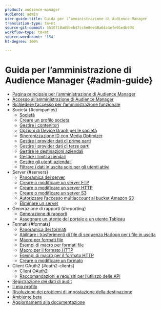 ```yaml
---
product: audience-manager
audience: admin
user-guide-title: Guida per l’amministrazione di Audience Manager
translation-type: tm+mt
source-git-commit: 5510710a65beb47cc6e8ee48a64a4efe91e4b904
workflow-type: tm+mt
source-wordcount: '154'
ht-degree: 100%

---
```



# Guida per l’amministrazione di Audience Manager {#admin-guide}

+ [Pagina principale per l’amministrazione di Audience Manager](admin-home.md)
+ [Accesso all’amministrazione di Audience Manager](admin-login.md)
+ [Richiedere l’accesso per l’amministrazione funzionale](admin-access.md)
+ Società {#companies}
   + [Società](companies/admin-companies-overview.md)
   + [Creare un profilo società](companies/admin-manage-company-profiles.md)
   + [Gestire i contenitori](companies/admin-manage-containers.md)
   + [Opzioni di Device Graph per le società](companies/admin-device-graph-options.md)
   + [Sincronizzazione ID con Media Optimizer](companies/admin-amo-sync.md)
   + [Gestire i provider dati di prime parti](companies/admin-first-party-providers.md)
   + [Gestire i provider dati di terze parti](companies/admin-third-party-providers.md)
   + [Gestire le destinazioni aziendali](companies/admin-manage-company-destinations.md)
   + [Gestire i limiti aziendali](companies/admin-company-limits.md)
   + [Gestire gli utenti aziendali](companies/admin-manage-company-users.md)
   + [Filtrare i dati in uscita solo per gli utenti attivi](companies/outbound-active-user-filter.md)
+ Server {#servers}
   + [Panoramica dei server](admin-servers/admin-servers.md)
   + [Creare o modificare un server FTP](admin-servers/create-ftp-server.md)
   + [Creare o modificare un server HTTP](admin-servers/create-http-server.md)
   + [Creare o modificare un server S3](admin-servers/create-s3-server.md)
   + [Autorizzare l’accesso multiaccount al bucket Amazon S3](admin-servers/admin-authorize-s3-cross-bucket.md)
   + [Eliminare un server](admin-servers/admin-delete-server.md)
+ Generazione di rapporti {#reporting}
   + [Generazione di rapporti](admin-reporting/admin-reporting-overview.md)
   + [Assegnare un utente del portale a un utente Tableau](admin-reporting/admin-assign-tableau-user.md)
+ Formati {#formats}
   + [Panoramica dei formati](formats/formats.md)
   + [Abilitare i trasferimenti di file di sequenza Hadoop per i file in uscita](formats/enable-outbound-seq.md)
   + [Macro per formati file](formats/file-formats.md)
   + [Esempi di macro per formati file](formats/file-format-examples.md)
   + [Macro per il formato HTTP](formats/web-formats.md)
   + [Esempi di macro per il formato HTTP](formats/web-format-examples.md)
   + [Creare o modificare un formato](formats/admin-create-format.md)
+ Client OAuth2 {#oath2-clients}
   + [Client OAuth2](admin-oauth2/admin-oauth2-create-edit.md)
   + [Raccomandazioni e requisiti per l’utilizzo delle API](admin-oauth2/aam-admin-api-requirements.md)
+ [Registrazione dei dati di audit](admin-audit-logging.md)
+ [Il mio profilo](admin-my-profile.md)
+ [Risoluzione dei problemi di impostazione della destinazione](admin-destination-troubleshooting.md)
+ [Ambiente beta](admin-beta-environment.md)
+ [Aggiornamenti alla documentazione](admin-doc-updates.md)
